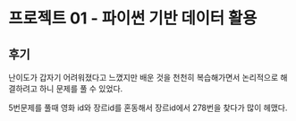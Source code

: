 # 프로젝트 01 - 파이썬 기반 데이터 활용

## 후기

 

난이도가 갑자기 어려워졌다고 느꼈지만 배운 것을 천천히 복습해가면서 논리적으로 해결하려고 하니 문제를 풀 수 있었다.



 5번문제를 풀때 영화 id와 장르id를 혼동해서 장르id에서 278번을 찾다가 많이 헤맸다.